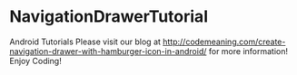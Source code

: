 # NavigationDrawerTutorial
Android Tutorials
Please visit our blog at http://codemeaning.com/create-navigation-drawer-with-hamburger-icon-in-android/ 
for more information!
Enjoy Coding!
